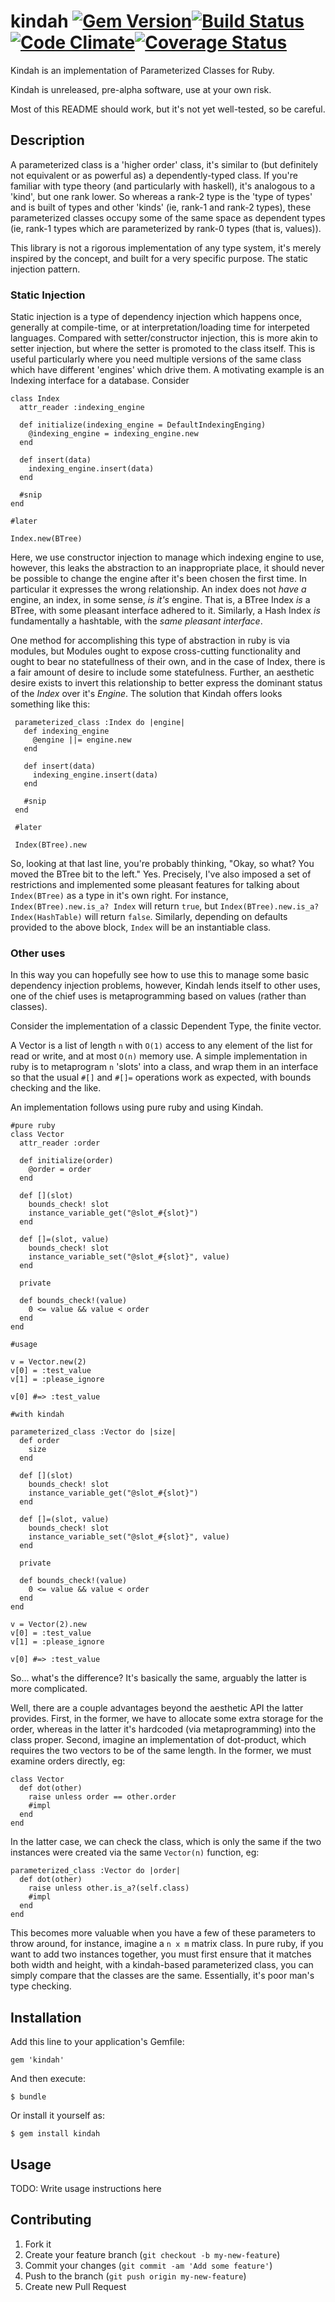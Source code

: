 # kindah [![Gem Version](https://badge.fury.io/rb/kindah.png)](http://badge.fury.io/rb/kindah)[![Build Status](https://travis-ci.org/jfredett/kindah.png?branch=master)](http://travis-ci.org/jfredett/kindah)[![Code Climate](https://codeclimate.com/github/jfredett/kindah.png)](https://codeclimate.com/github/jfredett/kindah)[![Coverage Status](https://coveralls.io/repos/jfredett/kindah/badge.png?branch=master)](https://coveralls.io/r/jfredett/kindah)

Kindah is an implementation of Parameterized Classes for Ruby.

Kindah is unreleased, pre-alpha software, use at your own risk.

Most of this README should work, but it's not yet well-tested, so be careful.

## Description

A parameterized class is a 'higher order' class, it's similar to (but definitely
not equivalent or as powerful as) a dependently-typed class. If you're familiar
with type theory (and particularly with haskell), it's analogous to a 'kind',
but one rank lower. So whereas a rank-2 type is the 'type of types' and is built
of types and other 'kinds' (ie, rank-1 and rank-2 types), these parameterized
classes occupy some of the same space as dependent types (ie, rank-1 types which
are parameterized by rank-0 types (that is, values)).

This library is not a rigorous implementation of any type system, it's merely
inspired by the concept, and built for a very specific purpose. The static
injection pattern.

### Static Injection

Static injection is a type of dependency injection which happens once, generally
at compile-time, or at interpretation/loading time for interpeted languages.
Compared with setter/constructor injection, this is more akin to setter
injection, but where the setter is promoted to the class itself. This is useful
particularly where you need multiple versions of the same class which have
different 'engines' which drive them. A motivating example is an Indexing
interface for a database. Consider


    class Index
      attr_reader :indexing_engine

      def initialize(indexing_engine = DefaultIndexingEnging)
        @indexing_engine = indexing_engine.new
      end

      def insert(data)
        indexing_engine.insert(data)
      end

      #snip
    end

    #later

    Index.new(BTree)

Here, we use constructor injection to manage which indexing engine to use,
however, this leaks the abstraction to an inappropriate place, it should never
be possible to change the engine after it's been chosen the first time. In
particular it expresses the wrong relationship. An index does not _have a_
engine, an index, in some sense, _is it's_ engine. That is, a BTree Index _is_
a BTree, with some pleasant interface adhered to it. Similarly, a Hash Index
_is_ fundamentally a hashtable, with the _same pleasant interface_.

One method for accomplishing this type of abstraction in ruby is via modules,
but Modules ought to expose cross-cutting functionality and ought to bear no
statefullness of their own, and in the case of Index, there is a fair amount of
desire to include some statefulness. Further, an aesthetic desire exists to
invert this relationship to better express the dominant status of the _Index_
over it's _Engine_. The solution that Kindah offers looks something like this:

     parameterized_class :Index do |engine|
       def indexing_engine
         @engine ||= engine.new
       end

       def insert(data)
         indexing_engine.insert(data)
       end

       #snip
     end

     #later

     Index(BTree).new

So, looking at that last line, you're probably thinking, "Okay, so what? You
moved the BTree bit to the left." Yes. Precisely, I've also imposed a set of
restrictions and implemented some pleasant features for talking about
`Index(BTree)` as a type in it's own right. For instance,
`Index(BTree).new.is_a? Index` will return `true`, but `Index(BTree).new.is_a?
Index(HashTable)` will return `false`. Similarly, depending on defaults provided
to the above block, `Index` will be an instantiable class. 


### Other uses

In this way you can hopefully see how to use this to manage some basic
dependency injection problems, however, Kindah lends itself to other uses, one
of the chief uses is metaprogramming based on values (rather than classes).

Consider the implementation of a classic Dependent Type, the finite vector.

A Vector is a list of length `n` with `O(1)` access to any element of the list
for read or write, and at most `O(n)` memory use. A simple implementation in
ruby is to metaprogram `n` 'slots' into a class, and wrap them in an interface
so that the usual `#[]` and `#[]=` operations work as expected, with bounds
checking and the like.

An implementation follows using pure ruby and using Kindah.

    #pure ruby
    class Vector
      attr_reader :order

      def initialize(order)
        @order = order
      end

      def [](slot)
        bounds_check! slot
        instance_variable_get("@slot_#{slot}")
      end

      def []=(slot, value)
        bounds_check! slot
        instance_variable_set("@slot_#{slot}", value)
      end

      private

      def bounds_check!(value)
        0 <= value && value < order
      end
    end

    #usage

    v = Vector.new(2)
    v[0] = :test_value
    v[1] = :please_ignore

    v[0] #=> :test_value

    #with kindah

    parameterized_class :Vector do |size|
      def order
        size
      end

      def [](slot)
        bounds_check! slot
        instance_variable_get("@slot_#{slot}")
      end

      def []=(slot, value)
        bounds_check! slot
        instance_variable_set("@slot_#{slot}", value)
      end

      private

      def bounds_check!(value)
        0 <= value && value < order
      end
    end

    v = Vector(2).new
    v[0] = :test_value
    v[1] = :please_ignore

    v[0] #=> :test_value

So... what's the difference? It's basically the same, arguably the latter is
more complicated.

Well, there are a couple advantages beyond the aesthetic API the latter
provides. First, in the former, we have to allocate some extra storage for the
order, whereas in the latter it's hardcoded (via metaprogramming) into the class
proper. Second, imagine an implementation of dot-product, which requires the two
vectors to be of the same length. In the former, we must examine orders
directly, eg:

    class Vector
      def dot(other)
        raise unless order == other.order
        #impl
      end
    end

In the latter case, we can check the class, which is only the same if the two
instances were created via the same `Vector(n)` function, eg:

    parameterized_class :Vector do |order|
      def dot(other)
        raise unless other.is_a?(self.class)
        #impl
      end
    end

This becomes more valuable when you have a few of these parameters to throw
around, for instance, imagine a `n x m` matrix class. In pure ruby, if you want
to add two instances together, you must first ensure that it matches both width
and height, with a kindah-based parameterized class, you can simply compare that
the classes are the same. Essentially, it's poor man's type checking.

## Installation

Add this line to your application's Gemfile:

    gem 'kindah'

And then execute:

    $ bundle

Or install it yourself as:

    $ gem install kindah

## Usage

TODO: Write usage instructions here

## Contributing

1. Fork it
2. Create your feature branch (`git checkout -b my-new-feature`)
3. Commit your changes (`git commit -am 'Add some feature'`)
4. Push to the branch (`git push origin my-new-feature`)
5. Create new Pull Request
